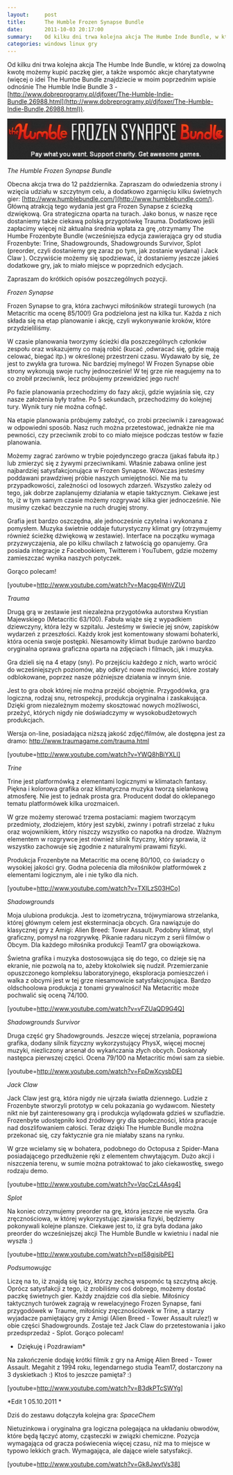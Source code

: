 ```yaml
---
layout:     post
title:      The Humble Frozen Synapse Bundle
date:       2011-10-03 20:17:00
summary:    Od kilku dni trwa kolejna akcja The Humbe Inde Bundle, w której za dowolną kwotę możemy kupić paczkę gier, a także wspomóc akcje charytatywne (więcej o idei The Humbe Bundle znajdziecie w moim poprzednim wpisie odnośnie The Humble Indie Bundle 3 - http — //www.dobreprogramy.pl/djfoxer/The-Humble-Indie...
categories: windows linux gry
---
```




Od kilku dni trwa kolejna akcja The Humbe Inde Bundle, w której za dowolną kwotę możemy kupić paczkę gier, a także wspomóc akcje charytatywne (więcej o idei The Humbe Bundle znajdziecie w moim poprzednim wpisie odnośnie The Humble Indie Bundle 3 - [http://www.dobreprogramy.pl/djfoxer/The-Humble-Indie-Bundle,26988.html](http://www.dobreprogramy.pl/djfoxer/The-Humble-Indie-Bundle,26988.html)).



![desk](https://raw.githubusercontent.com/djfoxer/djfoxer.github.io/master/_img/2011-10-3-_166_/g_-_608x405_-_-_28119x20111002225356_1.png)



 *The Humble Frozen Synapse Bundle* 

Obecna akcja trwa do 12 października. Zapraszam do odwiedzenia strony i wzięcia udziału w szczytnym celu, a dodatkowo zgarnięciu kilku świetnych gier: [http://www.humblebundle.com/](http://www.humblebundle.com/).
Główną atrakcją tego wydania jest gra Frozen Synapse z ścieżką dzwiękową. Gra strategiczna oparta na turach. Jako bonus, w nasze ręce dostaniemy także ciekawą polską przygotówkę Trauma.  Dodatkowo jeśli zapłacimy więcej niż aktualna średnia wpłata za grę ,otrzymamy The Humbe Frozenbyte Bundle (wcześniejsza edycja zawierająca gry od studia Frozenbyte: Trine, Shadowgrounds, Shadowgrounds Survivor, Splot (preorder, czyli dostaniemy grę zaraz po tym, jak zostanie wydana) i Jack Claw ). Oczywiście możemy się spodziewać, iż dostaniemy jeszcze jakieś dodatkowe gry, jak to miało miejsce w poprzednich edycjach.

Zapraszam do krótkich opisów poszczególnych pozycji.

 *Frozen Synapse* 

Frozen Synapse to gra, która zachwyci miłośników strategii turowych (na Metacritic ma ocenę 85/100!) Gra podzielona jest na kilka tur. Każda z nich składa się na etap planowanie i akcję, czyli wykonywanie kroków, które przydzieliliśmy. 

W czasie planowania tworzymy ścieżki dla poszczególnych członków zespołu oraz wskazujemy co mają robić (kucać ,odwracać się, gdzie mają celować, biegać itp.) w określonej przestrzeni czasu. Wydawało by się, że jest to zwykła gra turowa. Nic bardziej mylnego! W Frozen Synapse obie strony wykonują swoje ruchy jednocześnie! W tej grze nie reagujemy na to co zrobił przeciwnik, lecz próbujemy przewidzieć jego ruch! 

Po fazie planowania przechodzimy do fazy akcji, gdzie wyjaśnia się, czy nasze założenia były trafne. Po 5 sekundach, przechodzimy do kolejnej tury. Wynik tury nie można cofnąć.

Na etapie planowania próbujemy założyć, co zrobi przeciwnik i zareagować w odpowiedni sposób.  Nasz ruch można przetestować, jednakże nie ma pewności, czy przeciwnik zrobi to co miało miejsce podczas testów w fazie planowania. 

Możemy zagrać zarówno w trybie pojedynczego gracza (jakaś fabuła itp.) lub zmierzyć się z żywymi przeciwnikami. Właśnie zabawa online jest najbardziej satysfakcjonująca w Frozen Synapse. Wówczas jesteśmy poddawani prawdziwej próbie naszych umiejętności. Nie ma tu przypadkowości, zależności od losowych zdarzeń. Wszystko zależy od tego, jak dobrze zaplanujemy działania w etapie taktycznym. Ciekawe jest to, iż w tym samym czasie możemy rozgrywać kilka gier jednocześnie. Nie musimy czekać bezczynie na ruch drugiej strony. 

Grafia jest bardzo oszczędna, ale jednocześnie czytelna i wykonana z pomysłem. Muzyka świetnie oddaje futurystyczny klimat gry (otrzymujemy również ścieżkę dźwiękową w zestawie). Interface na początku wymaga przyzwyczajenia, ale po kilku chwilach z łatwością go opanujemy. Gra posiada integracje z Facebookiem, Twitterem i YouTubem, gdzie możemy zamieszczać  wynika naszych potyczek. 

Gorąco polecam!

[youtube=http://www.youtube.com/watch?v=Macgp4WnVZU]


 *Trauma* 

Drugą grą w zestawie jest niezależna przygotówka autorstwa Krystian Majewskiego (Metacritic 63/100). Fabuła wiąże się z wypadkiem dziewczyny, która leży w szpitalu. Jesteśmy w świecie jej snów, zapisków wydarzeń z przeszłości. Każdy krok jest komentowany słowami bohaterki, która ocenia swoje postępki. Niesamowity klimat buduje zarówno bardzo oryginalna oprawa graficzna oparta na zdjęciach i filmach, jak i muzyka. 

Gra dzieli się na 4 etapy (sny). Po przejściu każdego z nich, warto wrócić do wcześniejszych poziomów, aby odkryć nowe możliwości, które zostały odblokowane, poprzez nasze późniejsze działania w innym śnie.

Jest to gra obok której nie można przejść obojętnie. Przygodówka, gra logiczna, rodzaj snu, retrospekcji, produkcja oryginalna i zaskakująca. Dzięki grom niezależnym możemy skosztować nowych możliwości, przeżyć, których nigdy nie doświadczymy w wysokobudżetowych produkcjach.

Wersja on-line, posiadająca niższą jakość zdjęć/filmów, ale dostępna jest za dramo: [http://www.traumagame.com/trauma.html ](http://www.traumagame.com/trauma.html)

[youtube=http://www.youtube.com/watch?v=YWQ8hBiYXLI]

 *Trine* 

Trine jest platformówką z elementami logicznymi w klimatach fantasy. Piękna i kolorowa grafika oraz klimatyczna muzyka tworzą sielankową atmosferę. Nie jest to jednak prosta gra. Producent dodał do oklepanego tematu platformówek kilka urozmaiceń.

W grze możemy sterować trzema postaciami: magiem tworzącym przedmioty, złodziejem, który jest szybki, zwinny i potrafi strzelać z łuku oraz wojownikiem, który niszczy wszystko co napotka na drodze. Ważnym elementem w rozgrywce jest również silnik fizyczny, który sprawia, iż wszystko zachowuje się zgodnie z naturalnymi prawami fizyki.

Produkcja Frozenbyte na Metacritic ma ocenę 80/100, co świadczy o wysokiej jakości gry. Godna polecenia dla miłośników platformówek z elementami logicznym, ale i nie tylko dla nich.

[youtube=http://www.youtube.com/watch?v=TXILzS03HCo]

 *Shadowgrounds* 

Moja ulubiona produkcja. Jest to izometryczna, trójwymiarowa strzelanka, której głównym celem jest eksterminacja obcych. Gra nawiązuje do klasycznej gry z Amigi: Alien Breed: Tower Assault. Podobny klimat, styl graficzny, pomysł na rozgrywkę. Pikanie radaru niczym z serii filmów o Obcym. Dla każdego miłośnika produkcji Team17 gra obowiązkowa. 

Świetna grafika i muzyka dostosowująca się do tego, co dzieje się na ekranie, nie pozwolą na to, ażeby ktokolwiek się nudził. Przemierzanie opuszczonego kompleksu laboratoryjnego, eksploracja pomieszczeń i walka z obcymi jest w tej grze niesamowicie satysfakcjonująca. Bardzo oldschoolowa produkcja z tonami grywalności! Na Metacritic może pochwalić się oceną 74/100.

[youtube=http://www.youtube.com/watch?v=vFZUaQD9G4Q]


 *Shadowgrounds Survivor* 

Druga część gry Shadowgrounds. Jeszcze więcej strzelania, poprawiona grafika, dodany silnik fizyczny wykorzystujący PhysX, więcej mocnej muzyki, niezliczony arsenał do wykańczania złych obcych.  Doskonały następca pierwszej części. Ocena 79/100 na Metacritic  mówi sam za siebie.

[youtube=http://www.youtube.com/watch?v=FpDwXcysbDE]

 *Jack Claw* 

Jack Claw jest grą, która nigdy nie ujrzała światła dziennego. Ludzie z Frozenbyte stworzyli prototyp w celu pokazania go wydawcom. Niestety nikt nie był zainteresowany grą i produkcja wylądowała gdzieś w szufladzie. Frozenbyte  udostępniło kod źródłowy gry dla społeczności, która pracuje nad doszlifowaniem całości. Teraz dzięki The Humble Bundle można przekonać się, czy faktycznie gra nie miałaby szans na rynku. 

W grze wcielamy się w bohatera, podobnego do Octopusa z Spider-Mana posiadającego przedłużenie ręki z elementem chwytającym. Dużo akcji i niszczenia terenu, w sumie można potraktować to jako ciekawostkę, swego rodzaju demo.

[youtube=http://www.youtube.com/watch?v=VqcCzL4Asg4]

 *Splot* 

Na koniec otrzymujemy preorder na grę, która jeszcze nie wyszła. Gra zręcznościowa, w której wykorzystując zjawiska fizyki, będziemy pokonywali kolejne plansze. Ciekawe jest to, iż gra była dodana jako preorder  do wcześniejszej akcji The Humble Bundle w kwietniu i nadal nie wyszła :)


[youtube=http://www.youtube.com/watch?v=pI58gjsibPE]

 *Podsumowując* 

Liczę na to, iż znajdą się tacy, którzy zechcą wspomóc tą szczytną akcję. Oprócz satysfakcji z tego, iż zrobiliśmy coś dobrego, możemy dostać paczkę świetnych gier. 
Każdy znajdzie coś dla siebie. Miłośnicy taktycznych turówek zagrają w rewelacyjnego Frozen Synapse, fani przygodówek w Traume, miłośnicy zręcznościówek w Trine, a starzy wyjadacze pamiętający gry z Amigi (Alien Breed - Tower Assault rulez!) w obie części Shadowgrounds. Zostaje też Jack Claw do przetestowania i jako przedsprzedaż - Splot.
Gorąco polecam!

 * Dziękuję i Pozdrawiam* 


Na zakończenie dodaję krótki filmik z gry na Amigę Alien Breed - Tower Assault. Megahit z 1994 roku, legendarnego studia Team17, dostarczony na 3 dyskietkach :) Ktoś to jeszcze pamięta? :)


[youtube=http://www.youtube.com/watch?v=B3dkPTcSWYg]

 *Edit 1
05.10.2011
* 

Dziś do zestawu dołączyła kolejna gra:
 *SpaceChem* 

Nietuzinkowa i oryginalna gra logiczna polegająca na układaniu obwodów, które będą łączyć atomy, cząsteczki w związki chemiczne. Pozycja wymagająca od gracza poświecenia więcej czasu, niż ma to miejsce w typowo lekkich grach. Wymagająca, ale dające wiele satysfakcji. 

 
[youtube=http://www.youtube.com/watch?v=Gk8JwvtVs38]
